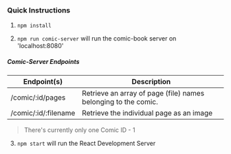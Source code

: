 ### Quick Instructions

1. `npm install`

2. `npm run comic-server` will run the comic-book server on 'localhost:8080'

##### Comic-Server Endpoints

| Endpoint(s) 			| Description |
| ----------- 			| ------------ |
| /comic/:id/pages 		| Retrieve an array of page (file) names belonging to the comic. | 
| /comic/:id/:filename 	| Retrieve the individual page as an image |

> There's currently only one Comic ID - 1


3. `npm start` will run the React Development Server